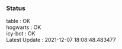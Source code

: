 ### Status


table : OK  
hogwarts : OK  
icy-bot : OK  
Latest Update : 2021-12-07 18:08:48.483477
